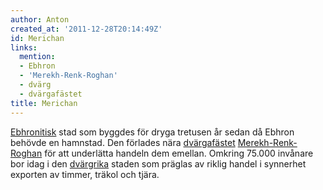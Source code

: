 ```yaml
---
author: Anton
created_at: '2011-12-28T20:14:49Z'
id: Merichan
links:
  mention:
  - Ebhron
  - 'Merekh-Renk-Roghan'
  - dvärg
  - dvärgafästet
title: Merichan
---
```


[Ebhronitisk] stad som byggdes för dryga tretusen år sedan då Ebhron behövde en hamnstad. Den
förlades nära [dvärgafästet][] [Merekh-Renk-Roghan] för att underlätta handeln dem emellan. Omkring
75.000 invånare bor idag i den [dvärgrika] staden som präglas av riklig handel i synnerhet exporten
av timmer, träkol och tjära.

  [Ebhronitisk]: Ebhron
  [dvärgafästet]: dvärgafästet
  [Merekh-Renk-Roghan]: Merekh-Renk-Roghan
  [dvärgrika]: dvärg
